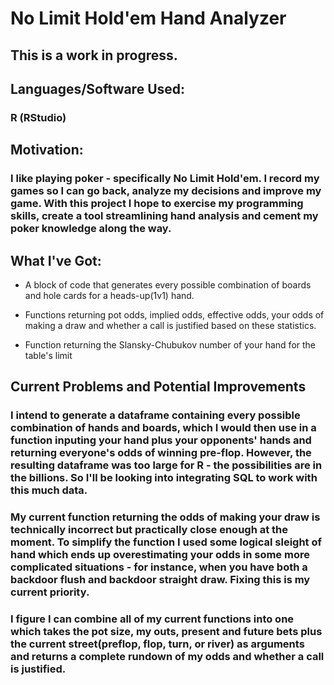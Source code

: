 # No Limit Hold'em Hand Analyzer

## This is a work in progress.

## Languages/Software Used:

### R (RStudio)

## Motivation:

### I like playing poker - specifically No Limit Hold'em. I record my games so I can go back, analyze my decisions and improve my game. With this project I hope to exercise my programming skills, create a tool streamlining hand analysis and cement my poker knowledge along the way.

## What I've Got:

- A block of code that generates every possible combination of boards and hole cards for a heads-up(1v1) hand.

- Functions returning pot odds, implied odds, effective odds, your odds of making a draw and whether a call is justified based on these statistics.

- Function returning the Slansky-Chubukov number of your hand for the table's limit

## Current Problems and Potential Improvements

### I intend to generate a dataframe containing every possible combination of hands and boards, which I would then use in a function inputing your hand plus your opponents' hands and returning everyone's odds of winning pre-flop. However, the resulting dataframe was too large for R - the possibilities are in the billions. So I'll be looking into integrating SQL to work with this much data.

### My current function returning the odds of making your draw is technically incorrect but practically close enough at the moment. To simplify the function I used some logical sleight of hand which ends up overestimating your odds in some more complicated situations - for instance, when you have both a backdoor flush and backdoor straight draw. Fixing this is my current priority.

### I figure I can combine all of my current functions into one which takes the pot size, my outs, present and future bets plus the current street(preflop, flop, turn, or river) as arguments and returns a complete rundown of my odds and whether a call is justified. 
